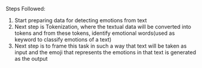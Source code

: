 


Steps Followed:

1. Start preparing data for detecting emotions from text
2. Next step is Tokenization, where the textual data will be converted into tokens and from these tokens, identify emotional words(used as keyword to classify emotions of a text)
3. Next step is to frame this task in such a way that text will be taken as input and the emoji that represents the emotions in that text is generated as the output


